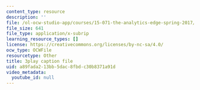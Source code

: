 ```yaml
---
content_type: resource
description: ''
file: /ol-ocw-studio-app/courses/15-071-the-analytics-edge-spring-2017/a89fada213bb5dac8fbdc30b8371a91d_o5bqy_5T07Y.vtt
file_size: 641
file_type: application/x-subrip
learning_resource_types: []
license: https://creativecommons.org/licenses/by-nc-sa/4.0/
ocw_type: OCWFile
resourcetype: Other
title: 3play caption file
uid: a89fada2-13bb-5dac-8fbd-c30b8371a91d
video_metadata:
  youtube_id: null
---
```

